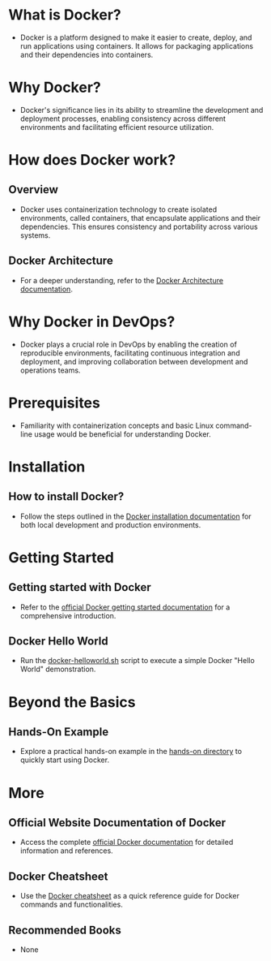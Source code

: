 <!-- Given that we're focusing on a topic named 'Docker' -->

# What is Docker?

- Docker is a platform designed to make it easier to create, deploy, and run applications using containers. It allows for packaging applications and their dependencies into containers.

# Why Docker?

- Docker's significance lies in its ability to streamline the development and deployment processes, enabling consistency across different environments and facilitating efficient resource utilization.

# How does Docker work?

## Overview

- Docker uses containerization technology to create isolated environments, called containers, that encapsulate applications and their dependencies. This ensures consistency and portability across various systems.

## Docker Architecture

- For a deeper understanding, refer to the [Docker Architecture documentation](https://docs.docker.com/get-started/overview/#docker-architecture).

# Why Docker in DevOps?

- Docker plays a crucial role in DevOps by enabling the creation of reproducible environments, facilitating continuous integration and deployment, and improving collaboration between development and operations teams.

# Prerequisites

- Familiarity with containerization concepts and basic Linux command-line usage would be beneficial for understanding Docker.

# Installation

## How to install Docker?

- Follow the steps outlined in the [Docker installation documentation](https://docs.docker.com/engine/install/) for both local development and production environments.

# Getting Started

## Getting started with Docker

- Refer to the [official Docker getting started documentation](https://docs.docker.com/get-started/) for a comprehensive introduction.

## Docker Hello World

- Run the [docker-helloworld.sh](./docker-helloworld.sh) script to execute a simple Docker "Hello World" demonstration.

# Beyond the Basics

## Hands-On Example

- Explore a practical hands-on example in the [hands-on directory](./hands-on/) to quickly start using Docker.

# More

## Official Website Documentation of Docker

- Access the complete [official Docker documentation](https://docs.docker.com) for detailed information and references.

## Docker Cheatsheet

- Use the [Docker cheatsheet](https://docs.docker.com/get-started/docker_cheatsheet.pdf) as a quick reference guide for Docker commands and functionalities.

## Recommended Books

- None
